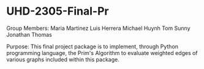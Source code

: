 # UHD-2305-Final-Pr
Group Members:
  Maria Martinez
  Luis Herrera
  Michael Huynh
  Tom Sunny
  Jonathan Thomas
  
  Purpose:
    This final project package is to implement, through Python programming language, the Prim's Algorithm to evaluate weighted edges of various graphs included within this package.
